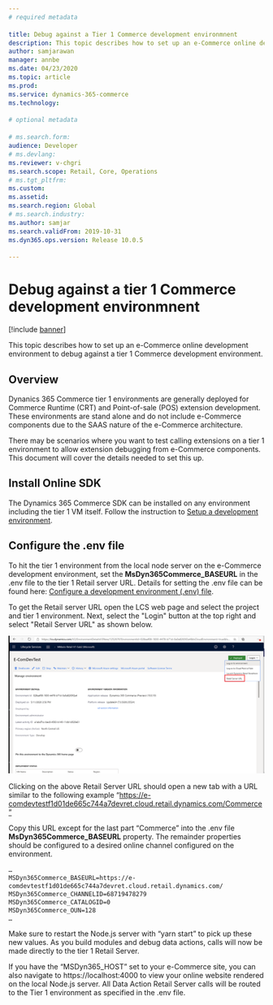 ```yaml
---
# required metadata

title: Debug against a Tier 1 Commerce development environmnent
description: This topic describes how to set up an e-Commerce online development environment to debug against a tier 1 Commerce development environment.
author: samjarawan
manager: annbe
ms.date: 04/23/2020
ms.topic: article
ms.prod: 
ms.service: dynamics-365-commerce
ms.technology: 

# optional metadata

# ms.search.form: 
audience: Developer
# ms.devlang: 
ms.reviewer: v-chgri
ms.search.scope: Retail, Core, Operations
# ms.tgt_pltfrm: 
ms.custom: 
ms.assetid: 
ms.search.region: Global
# ms.search.industry: 
ms.author: samjar
ms.search.validFrom: 2019-10-31
ms.dyn365.ops.version: Release 10.0.5

---
```

# Debug against a tier 1 Commerce development environmnent

[!include [banner](../includes/banner.md)]

This topic describes how to set up an e-Commerce online development environment to debug against a tier 1 Commerce development environment.

## Overview

Dynanics 365 Commerce tier 1 environments are generally deployed for Commerce Runtime (CRT) and Point-of-sale (POS) extension development.  These environments are stand alone and do not include e-Commerce components due to the SAAS nature of the e-Commerce architecture.

There may be scenarios where you want to test calling extensions on a tier 1 environment to allow extension debugging from e-Commerce components.  This document will cover the details needed to set this up.

## Install Online SDK

The Dynamics 365 Commerce SDK can be installed on any environment including the tier 1 VM itself.  Follow the instruction to [Setup a development environment](setup-dev-environment).

## Configure the .env file

To hit the tier 1 environment from the local node server on the e-Commerce development environment, set the **MsDyn365Commerce_BASEURL** in the .env file to the tier 1 Retail server URL.  Details for setting the .env file can be found here: [Configure a development environment (.env) file](configure-env-file.md).

To get the Retail server URL open the LCS web page and select the project and tier 1 environment.  Next, select the "Login" button at the top right and select "Retail Server URL" as shown below.

![LCS Retail Server URL](media/lcs-retail-server-url.png)

Clicking on the above Retail Server URL should open a new tab with a URL similar to the following example “https://e-comdevtestf1d01de665c744a7devret.cloud.retail.dynamics.com/Commerce”

Copy this URL except for the last part “Commerce” into the .env file **MsDyn365Commerce_BASEURL** property.  The remainder properties should be configured to a desired online channel configured on the environment. 

```
…
MSDyn365Commerce_BASEURL=https://e-comdevtestf1d01de665c744a7devret.cloud.retail.dynamics.com/
MSDyn365Commerce_CHANNELID=68719478279
MSDyn365Commerce_CATALOGID=0
MSDyn365Commerce_OUN=128
…
```

Make sure to restart the Node.js server with “yarn start” to pick up these new values.  As you build modules and debug data actions, calls will now be made directly to the tier 1 Retail Server.

If you have the “MSDyn365_HOST” set to your e-Commerce site, you can also navigate to https://localhost:4000 to view your online website rendered on the local Node.js server.  All Data Action Retail Server calls will be routed to the Tier 1 environment as specified in the .env file.
